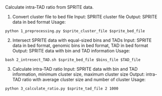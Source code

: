 Calculate intra-TAD ratio from SPRITE data.

1. Convert cluster file to bed file
Input: SPRITE cluster file
Output: SPRITE data in bed format
Usage:
```
python 1_preprocessing.py $sprite_cluster_file $sprite_bed_file
```

2. Intersect SPRITE data with equal-sized bins and TADs
Input: SPRITE data in bed format, genomic bins in bed format, TAD in bed format
Output: SPRITE data with bin and TAD information
Usage:
```
bash 2_intresect_TAD.sh $sprite_bed_file $bins_file $TAD_file
```

3. Calculate intra-TAD ratio
Input: SPRITE data with bin and TAD information, minimum cluster size, maximum cluster size
Output: intra-TAD ratio with average cluster size and number of cluster
Usage:
```
python 3_calculate_ratio.py $sprite_tad_file 2 1000
```